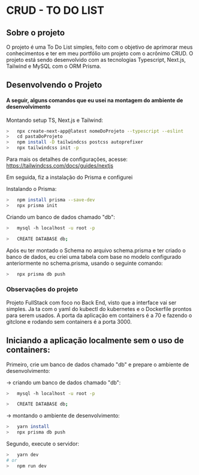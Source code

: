# CRUD - TO DO LIST

## Sobre o projeto

O projeto é uma To Do List simples, feito com o objetivo de aprimorar meus conhecimentos e ter em meu portfólio um projeto com o acrônimo CRUD.
O projeto está sendo desenvolvido com as tecnologias Typescript, Next.js, Tailwind e MySQL com o ORM Prisma.

## Desenvolvendo o Projeto

#### A seguir, alguns comandos que eu usei na montagem do ambiente de desenvolvimento

Montando setup TS, Next.js e Tailwind:

```bash
>   npx create-next-app@latest nomeDoProjeto --typescript --eslint
>   cd pastaDoProjeto
>   npm install -D tailwindcss postcss autoprefixer
>   npx tailwindcss init -p
```

Para mais os detalhes de configurações, acesse:
<https://tailwindcss.com/docs/guides/nextjs>

Em seguida, fiz a instalação do Prisma e configurei

Instalando o Prisma:

```bash
>   npm install prisma --save-dev
>   npx prisma init
```

Criando um banco de dados chamado "db":

```bash
>   mysql -h localhost -u root -p

>   CREATE DATABASE db;
```

Após eu ter montado o Schema no arquivo schema.prisma e ter criado o banco de dados, eu criei uma tabela com base no modelo configurado anteriormente no schema.prisma, usando o seguinte comando:

```bash
>   npx prisma db push
```

### Observações do projeto

Projeto FullStack com foco no Back End, visto que a interface vai ser simples. Ja ta com o yaml do kubectl do kubernetes e o Dockerfile prontos para serem usados. A porta da aplicação em containers é a 70 e fazendo o gitclone e rodando sem containers é a porta 3000.


## Iniciando a aplicação localmente sem o uso de containers:

Primeiro, crie um banco de dados chamado "db" e prepare o ambiente de desenvolvimento:

-> criando um banco de dados chamado "db":

```bash
>   mysql -h localhost -u root -p

>   CREATE DATABASE db;
```

-> montando o ambiente de desenvolvimento:

```bash
>   yarn install
>   npx prisma db push
```


Segundo, execute o servidor:

```bash
>   yarn dev
# or
>   npm run dev
```
